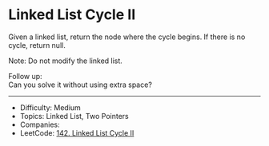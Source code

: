 # Linked List Cycle II

Given a linked list, return the node where the cycle begins. If there is no cycle, return null.

Note: Do not modify the linked list.

Follow up:  
Can you solve it without using extra space?

---

* Difficulty: Medium
* Topics: Linked List, Two Pointers
* Companies: 
* LeetCode: [142. Linked List Cycle II](https://leetcode.com/problems/linked-list-cycle-ii/description/)
